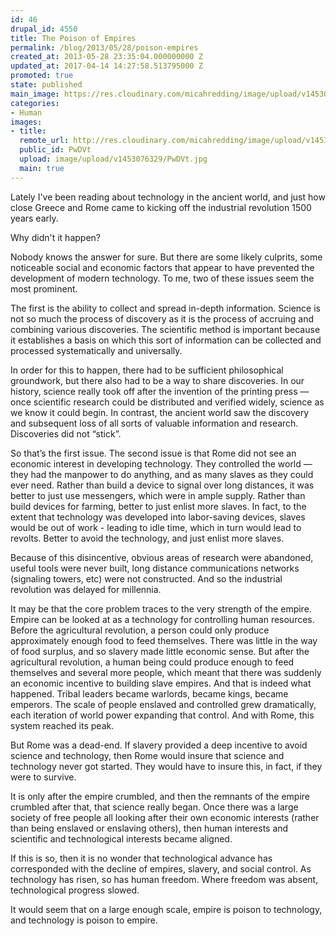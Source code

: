 ```yaml
---
id: 46
drupal_id: 4550
title: The Poison of Empires
permalink: /blog/2013/05/28/poison-empires
created_at: 2013-05-28 23:35:04.000000000 Z
updated_at: 2017-04-14 14:27:58.513795000 Z
promoted: true
state: published
main_image: https://res.cloudinary.com/micahredding/image/upload/v1453076329/PwDVt.jpg
categories:
- Human
images:
- title: 
  remote_url: http://res.cloudinary.com/micahredding/image/upload/v1453076329/PwDVt.jpg
  public_id: PwDVt
  upload: image/upload/v1453076329/PwDVt.jpg
  main: true
---
```

Lately I've been reading about technology in the ancient world, and just how close Greece and Rome came to kicking off the industrial revolution 1500 years early. 

Why didn't it happen?

Nobody knows the answer for sure. But there are some likely culprits, some noticeable social and economic factors that appear to have prevented the development of modern technology. To me, two of these issues seem the most prominent. 

The first is the ability to collect and spread in-depth information. Science is not so much the process of discovery as it is the process of accruing and combining various discoveries. The scientific method is important because it establishes a basis on which this sort of information can be collected and processed systematically and universally. 

In order for this to happen, there had to be sufficient philosophical groundwork, but there also had to be a way to share discoveries. In our history, science really took off after the invention of the printing press — once scientific research could be distributed and verified widely, science as we know it could begin. In contrast, the ancient world saw the discovery and subsequent loss of all sorts of valuable information and research. Discoveries did not “stick”. 

So that’s the first issue. The second issue is that Rome did not see an economic interest in developing technology. They controlled the world — they had the manpower to do anything, and as many slaves as they could ever need. Rather than build a device to signal over long distances, it was better to just use messengers, which were in ample supply. Rather than build devices for farming, better to just enlist more slaves. In fact, to the extent that technology was developed into labor-saving devices, slaves would be out of work - leading to idle time, which in turn would lead to revolts. Better to avoid the technology, and just enlist more slaves. 

Because of this disincentive, obvious areas of research were abandoned, useful tools were never built, long distance communications networks (signaling towers, etc) were not constructed. And so the industrial revolution was delayed for millennia. 

It may be that the core problem traces to the very strength of the empire. Empire can be looked at as a technology for controlling human resources. Before the agricultural revolution, a person could only produce approximately enough food to feed themselves. There was little in the way of food surplus, and so slavery made little economic sense. But after the agricultural revolution, a human being could produce enough to feed themselves and several more people, which meant that there was suddenly an economic incentive to building slave empires. And that is indeed what happened. Tribal leaders became warlords, became kings, became emperors. The scale of people enslaved and controlled grew dramatically, each iteration of world power expanding that control. And with Rome, this system reached its peak. 

But Rome was a dead-end. If slavery provided a deep incentive to avoid science and technology, then Rome would insure that science and technology never got started. They would have to insure this, in fact, if they were to survive. 

It is only after the empire crumbled, and then the remnants of the empire crumbled after that, that science really began. Once there was a large society of free people all looking after their own economic interests (rather than being enslaved or enslaving others), then human interests and scientific and technological interests became aligned. 

If this is so, then it is no wonder that technological advance has corresponded with the decline of empires, slavery, and social control. As technology has risen, so has human freedom. Where freedom was absent, technological progress slowed. 

It would seem that on a large enough scale, empire is poison to technology, and technology is poison to empire. 
